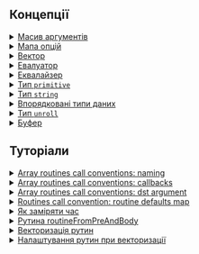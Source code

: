 ## Концепції

<details>
  <summary><a href="./concept/RoutineInput.md#Масив-аргументів">
    Масив аргументів
  </a></summary>
    Це сукупність параметрів рутини, котрі сформовано в псевдомасив <code>arguments</code>.
</details>

<details>
  <summary><a href="./concept/RoutineInput.md#Мапа-опцій">
    Мапа опцій
  </a></summary>
    Це контейнер, що призначений для передачі даних в рутину та управління її поведінкою.
</details>

<details>
  <summary><a href="./concept/Vector.md">
    Вектор
  </a></summary>
    Це контейнер, що призначений для передачі даних в рутину, містить впорядкований скінченний набір елементів (даних).
</details>

<details>
  <summary><a href="./concept/Evaluator.md">
    Евалуатор
  </a></summary>
    Це одна або дві функції, які дозволяють довільним чином перетворити елементи масиву перед їх порівнянням. Якщо отримані значення співпадають евалуатор повертає <code>true</code>, інакше - <code>false</code>. Евалуатор, в якості колбека, передається в рутини роботи із масивами.
</details>

<details>
  <summary><a href="./concept/Equalizer.md">
    Еквалайзер
  </a></summary>
    Це функція, котра порівнюючи два елементи масиву повертає <code>true</code> у випадку, якщо умова порівняння виконується, інакше - <code>false</code>. Еквалайзер, в якості колбека, передається в рутини роботи із масивами.
</details>

<details>
  <summary><a href="./concept/TypePrimitive.md">
    Тип <code>primitive</code>
  </a></summary>
    В <code>JavaScript</code> усі типи даних, що є цілісними і не мають змінюваних елементів називають примітивними.
</details>

<details>
  <summary><a href="./concept/TypePrimitive.md#Тип-string">
    Тип <code>string</code>
  </a></summary>
    Примітивний тип даних для представлення текстових даних.
</details>

<details>
  <summary><a href="./concept/TypeIndexed.md">
    Впорядковані типи даних
  </a></summary>
    Комплексні типи даних, що містять множину елементів котрі ідентифікуються за індексом.
</details>

<details>
  <summary><a href="./concept/TypeUnroll.md">
    Тип <code>unroll</code>
  </a></summary>
    <code>Unroll</code> - тип даних - особливий вид масиву, здатний розготатись в іншому масиві при виконанні операції над ним.
</details>

<details>
  <summary><a href="./concept/Buffer.md">
    Буфер
  </a></summary>
    В <code>JavaScript</code>, це спеціальний об'єкт, що призначений для зберігання та обробки необроблених бінарних даних.
</details>

## Туторіали

<!--
<details>
  <summary><a href="./tutorial/Abstract.md">
    Загальна інформація
  </a></summary>
    Загальна інформація про модуль Tools.
</details>

<details>
  <summary><a href="./tutorial/Installation.md">
    Встановлення
  </a></summary>
    Процедура встановлення модуль Tools.
</details>
-->

<details>
  <summary><a href="./tutorial/ConventionNamingInArray.md">
    Array routines call conventions: naming
  </a></summary>
    Принципи найменування рутин сімейства <code>Array</code>.
</details>

<details>
  <summary><a href="./tutorial/ConventionCallbecksInArray.md">
    Array routines call conventions: callbacks
  </a></summary>
    Як використовувати <code>callback</code>-и в рутинах сімейства <code>Array</code>.
</details>

<details>
  <summary><a href="./tutorial/ConventionDstArgInArray.md">
    Array routines call conventions: dst argument
  </a></summary>
    Про що свідчить використання аргумента <code>dst</code>.
</details>

<details>
  <summary><a href="./tutorial/ConventionDefaultsMapInRoutine.md">
    Routines call convention: routine defaults map
  </a></summary>
    Як зберігаються та змінюються налаштування за замовчуванням в рутинах.
</details>

<details>
  <summary><a href="./tutorial/TimeMeasurement.md">
    Як заміряти час
  </a></summary>
    Замір часу виконання алгоритмів для вибору оптимального рішення.
</details>

<details>
  <summary><a href="./tutorial/RoutineFromPreAndBody.md">
    Рутина routineFromPreAndBody
  </a></summary>
    Автоматичне об'єднання рутини підготовки даних і рутини для їх обробки.
</details>

<details>
  <summary><a href="./tutorial/Vectorize.md">
    Векторизація рутин
  </a></summary>
    Як використовувати рутину <code>vectorize</code> для векторизації скалярних рутин.
</details>

<details>
  <summary><a href="./tutorial/VectorizeOptions.md">
    Налаштування рутин при векторизації
  </a></summary>
    Як використовувати опції рутини <code>vectorize</code> при створенні векторизованої рутини.
</details>
